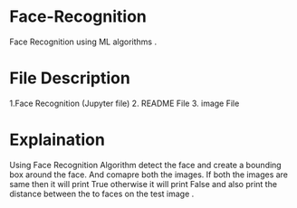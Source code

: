 # Face-Recognition
 Face Recognition using ML algorithms .
 
# File Description
1.Face Recognition (Jupyter file)
2. README File
3. image File

# Explaination
 Using Face Recognition Algorithm detect the face and create a bounding box around the face.
 And comapre both the images.
 If both the images are same then it will print True otherwise it will print False and also print the distance between the to faces on the test image .

